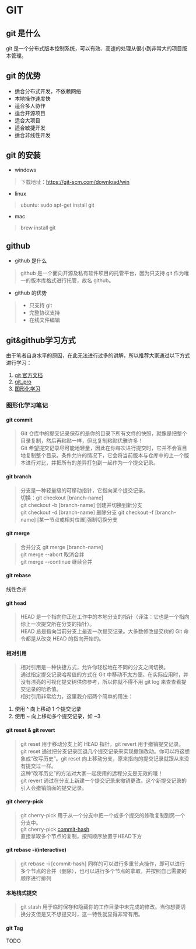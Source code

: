 # GIT
## git 是什么
git 是一个分布式版本控制系统，可以有效、高速的处理从很小到非常大的项目版本管理。
## git 的优势
- 适合分布式开发，不依赖网络
- 本地操作速度快
- 适合多人协作
- 适合开源项目
- 适合大项目
- 适合敏捷开发
- 适合非线性开发

## git 的安装
- windows
> 下载地址：https://git-scm.com/download/win
- linux
> ubuntu: sudo apt-get install git
- mac
> brew install git
## github
- github 是什么
> github 是一个面向开源及私有软件项目的托管平台，因为只支持 git 作为唯一的版本库格式进行托管，故名 github。
- github 的优势
> - 只支持 git
> - 完整协议支持
> - 在线文件编辑
## git&github学习方式
由于笔者自身水平的原因，在此无法进行过多的讲解，所以推荐大家通过以下方式进行学习：
1. [git 官方文档](https://git-scm.com/docs)
2. [git_pro](https://github.com/anzhihe/Free-Git-Books/blob/master/book/Professional%20Git.pdf)
3. [图形化学习](https://learngitbranching.js.org/?locale=zh_CN)
### 图形化学习笔记
#### git commit
> Git 仓库中的提交记录保存的是你的目录下所有文件的快照，就像是把整个目录复制，然后再粘贴一样，但比复制粘贴优雅许多！    
> Git 希望提交记录尽可能地轻量，因此在你每次进行提交时，它并不会盲目地复制整个目录。条件允许的情况下，它会将当前版本与仓库中的上一个版本进行对比，并把所有的差异打包到一起作为一个提交记录。
#### git branch
> 分支是一种轻量级的可移动指针，它指向某个提交记录。  
切换：git checkout [branch-name]  
git checkout -b [branch-name] 创建并切换到新分支  
git checkout -d [branch-name] 删除分支
git checkout -f [branch-name] [某一节点或相对位置]强制切换分支
#### git merge
> 合并分支
> git merge [branch-name]  
> git merge --abort 取消合并  
> git merge --continue 继续合并  
#### git rebase
线性合并
#### git head
> HEAD 是一个指向你正在工作中的本地分支的指针（译注：它也是一个指向你上一次提交所在分支的指针）。  
> HEAD 总是指向当前分支上最近一次提交记录。大多数修改提交树的 Git 命令都是从改变 HEAD 的指向开始的。  
> 
#### 相对引用
> 相对引用是一种快捷方式，允许你轻松地在不同的分支之间切换。  
> 通过指定提交记录哈希值的方式在 Git 中移动不太方便。在实际应用时，并没有漂亮的可视化提交树供你参考，所以你就不得不用 git log 来查查看提交记录的哈希值。  
> 相对引用非常给力，这里我介绍两个简单的用法： 
1. 使用 ^ 向上移动 1 个提交记录
2. 使用 ~<num> 向上移动多个提交记录，如 ~3

#### git reset & git revert
> git reset 用于移动分支上的 HEAD 指针，git revert 用于撤销提交记录。  
> git reset 通过把分支记录回退几个提交记录来实现撤销改动。你可以将这想象成“改写历史”。git reset 向上移动分支，原来指向的提交记录就跟从来没有提交过一样。  
> 这种“改写历史”的方法对大家一起使用的远程分支是无效的哦！  
> git revert 通过在分支上新建一个提交记录来撤销更改。这个新提交记录的引入会撤销前面的提交记录。
#### git cherry-pick
> git cherry-pick 用于从一个分支中把一个或多个提交的修改复制到另一个分支中。  
> git cherry-pick [commit-hash](可以加多个节点)  
> 直接拿取多个节点的复制，按照顺序放置于HEAD下方

#### git rebase -i(interactive)
> git rebase -i [commit-hash]
> 同样的可以进行多重节点操作，即可以进行多个节点的合并（删除），也可以进行多个节点的拿取，并按照自己需要的顺序进行排列
#### 本地栈式提交
> git stash 用于临时保存和隐藏你的工作目录中未完成的修改。当你想要切换分支但是又不想提交时，这一特性就显得非常有用。

#### git Tag
TODO



